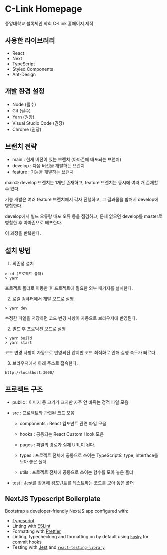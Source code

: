 # C-Link Homepage

중앙대학교 블록체인 학회 C-Link 홈페이지 제작

## 사용한 라이브러리

- React
- Next
- TypeScript
- Styled Components
- Ant-Design

## 개발 환경 설정

- Node (필수)
- Git (필수)
- Yarn (권장)
- Visual Studio Code (권장)
- Chrome (권장)

## 브랜치 전략

- main : 현재 버전이 있는 브랜치 (아마존에 배포되는 브랜치)
- develop : 다음 버전을 개발하는 브랜치
- feature : 기능을 개발하는 브랜치

main과 develop 브랜치는 1개만 존재하고, feature 브랜치는 동시에 여러 개 존재할 수 있다. 

기능 개발은 여러 feature 브랜치에서 각자 진행하고, 그 결과물을 합쳐서 develop에 병합한다. 

develop에서 빌드 오류랑 배포 오류 등을 점검하고, 문제 없으면 develop를 master로 병합한 후 아마존으로 배포한다. 

이 과정을 반복한다.

## 설치 방법

1. 의존성 설치
```
> cd (프로젝트 폴더)
> yarn
```
프로젝트 폴더로 이동한 후 프로젝트에 필요한 외부 패키지를 설치한다.

2. 로컬 컴퓨터에서 개발 모드로 실행
```
> yarn dev
```
수정한 파일을 저장하면 코드 변경 사항이 자동으로 브라우저에 반영된다.

2. 빌드 후 프로덕션 모드로 실행
```
> yarn build
> yarn start
```
코드 변경 사항이 자동으로 반영되진 않지만 코드 최적화로 인해 실행 속도가 빠르다.

3. 브라우저에서 아래 주소로 접속한다.
```
http://localhost:3000/
```

## 프로젝트 구조

- public : 이미지 등 크기가 크지만 자주 안 바뀌는 정적 파일 모음

- src : 프로젝트와 관련된 코드 모음

  - components : React 컴포넌트 관련 파일 모음

  - hooks : 공통되는 React Custom Hook 모음

  - pages : 파일의 경로가 실제 URL이 된다.

  - types : 프로젝트 전체에 공통으로 쓰이는 TypeScript의 type, interface를 모아 놓은 폴더

  - utils : 프로젝트 전체에 공통으로 쓰이는 함수를 모아 놓은 폴더

- test : Jest를 활용해 컴포넌트를 테스트하는 코드를 모아 놓은 폴더

## NextJS Typescript Boilerplate

Bootstrap a developer-friendly NextJS app configured with:

- [Typescript](https://www.typescriptlang.org/)
- Linting with [ESLint](https://eslint.org/)
- Formatting with [Prettier](https://prettier.io/)
- Linting, typechecking and formatting on by default using [`husky`](https://github.com/typicode/husky) for commit hooks
- Testing with [Jest](https://jestjs.io/) and [`react-testing-library`](https://testing-library.com/docs/react-testing-library/intro)
